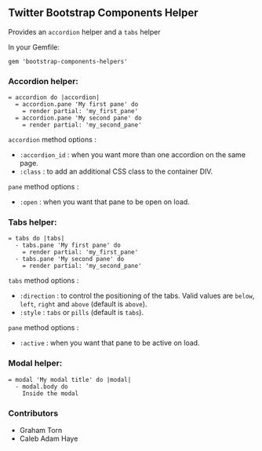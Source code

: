 ## Twitter Bootstrap Components Helper

Provides an `accordion` helper and a `tabs` helper

In your Gemfile:

    gem 'bootstrap-components-helpers'

### Accordion helper:
    
    = accordion do |accordion|
      = accordion.pane 'My first pane' do
        = render partial: 'my_first_pane'
      = accordion.pane 'My second pane' do
        = render partial: 'my_second_pane'

`accordion` method options :

  - `:accordion_id` : when you want more than one accordion on the same page.
  - `:class` : to add an additional CSS class to the container DIV.

`pane` method options :

  - `:open` : when you want that pane to be open on load.
  
### Tabs helper:

    = tabs do |tabs|
      - tabs.pane 'My first pane' do
        = render partial: 'my_first_pane'
      - tabs.pane 'My second pane' do
        = render partial: 'my_second_pane'
        
`tabs` method options :

  - `:direction` : to control the positioning of the tabs. Valid values are `below`, `left`, `right` and `above` (default is `above`).
  - `:style` : `tabs` or `pills` (default is `tabs`).

`pane` method options :

  - `:active` : when you want that pane to be active on load.

### Modal helper:

    = modal 'My modal title' do |modal|
      - modal.body do
        Inside the modal

### Contributors

  - Graham Torn
  - Caleb Adam Haye
